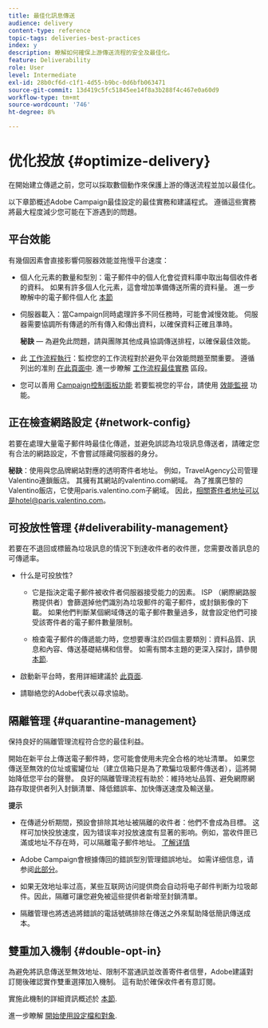 ```yaml
---
title: 最佳化訊息傳送
audience: delivery
content-type: reference
topic-tags: deliveries-best-practices
index: y
description: 瞭解如何確保上游傳送流程的安全及最佳化。
feature: Deliverability
role: User
level: Intermediate
exl-id: 28b0cf6d-c1f1-4d55-b9bc-0d6bfb063471
source-git-commit: 13d419c5fc51845ee14f8a3b288f4c467e0a60d9
workflow-type: tm+mt
source-wordcount: '746'
ht-degree: 8%

---
```


# 优化投放 {#optimize-delivery}

在開始建立傳遞之前，您可以採取數個動作來保護上游的傳送流程並加以最佳化。

以下章節概述Adobe Campaign最佳設定的最佳實務和建議程式。 遵循這些實務將最大程度減少您可能在下游遇到的問題。

## 平台效能

有幾個因素會直接影響伺服器效能並拖慢平台速度：

* 個人化元素的數量和型別：電子郵件中的個人化會從資料庫中取出每個收件者的資料。 如果有許多個人化元素，這會增加準備傳送所需的資料量。  進一步瞭解中的電子郵件個人化 [本節](../../designing/using/personalization.md)

* 伺服器載入：當Campaign同時處理許多不同任務時，可能會減慢效能。 伺服器需要協調所有傳遞的所有傳入和傳出資料，以確保資料正確且準時。

   **秘訣**  — 為避免此問題，請與團隊其他成員協調傳送排程，以確保最佳效能。

* 此 [工作流程執行](../../automating/using/about-workflow-execution.md)：監控您的工作流程對於避免平台效能問題至關重要。 遵循列出的准則 [在此頁面中](../../automating/using/monitoring-workflow-execution.md). 進一步瞭解 [工作流程最佳實務](../../automating/using/best-practices-workflows.md) 區段。

* 您可以善用 [Campaign控制面板功能](https://experienceleague.adobe.com/docs/control-panel/using/discover-control-panel/key-features.html?lang=zh-Hans) 若要監視您的平台，請使用 [效能監視](https://experienceleague.adobe.com/docs/control-panel/using/performance-monitoring/about-performance-monitoring.html?lang=zh-Hans) 功能。

## 正在檢查網路設定 {#network-config}

若要在處理大量電子郵件時最佳化傳遞，並避免誤認為垃圾訊息傳送者，請確定您有合法的網路設定，不會嘗試隱藏伺服器的身分。

**秘訣**：使用與您品牌網站對應的透明寄件者地址。 例如，TravelAgency公司管理Valentino連鎖飯店。 其擁有其網站的valentino.com網域。 為了推廣巴黎的Valentino飯店，它使用paris.valentino.com子網域。 因此，相關寄件者地址可以是hotel@paris.valentino.com。

## 可投放性管理 {#deliverability-management}

若要在不退回或標籤為垃圾訊息的情況下到達收件者的收件匣，您需要改善訊息的可傳遞率。

* 什么是可投放性?

   * 它是指決定電子郵件被收件者伺服器接受能力的因素。 ISP （網際網路服務提供者）會篩選掉他們識別為垃圾郵件的電子郵件，或封鎖影像的下載。 如果他們判斷某個網域傳送的電子郵件數量過多，就會設定他們可接受該寄件者的電子郵件數量限制。

   * 檢查電子郵件的傳遞能力時，您想要專注於四個主要類別：資料品質、訊息和內容、傳送基礎結構和信譽。 如需有關本主題的更深入探討，請參閱 [本節](../../sending/using/about-deliverability.md).

* 啟動新平台時，套用詳細建議於 [此頁面](https://experienceleague.adobe.com/docs/deliverability-learn/deliverability-best-practice-guide/transition-process/switching-email-platforms.html#transition-process).

* 請聯絡您的Adobe代表以尋求協助。

## 隔離管理 {#quarantine-management}

保持良好的隔離管理流程符合您的最佳利益。

開始在新平台上傳送電子郵件時，您可能會使用未完全合格的地址清單。 如果您傳送至無效的位址或蜜罐位址（建立信箱只是為了欺騙垃圾郵件傳送者），這將開始降低您平台的聲譽。 良好的隔離管理流程有助於：維持地址品質、避免網際網路存取提供者列入封鎖清單、降低錯誤率、加快傳送速度及輸送量。

**提示**

* 在傳遞分析期間，預設會排除其地址被隔離的收件者：他們不會成為目標。 这样可加快投放速度，因为错误率对投放速度有显著的影响。例如，當收件匣已滿或地址不存在時，可以隔離電子郵件地址。 [了解详情](../../sending/using/understanding-quarantine-management.md#identifying-quarantined-addresses)

* Adobe Campaign會根據傳回的錯誤型別管理錯誤地址。 如需详细信息，请参阅[此部分](../../sending/using/understanding-quarantine-management.md)。

* 如果无效地址率过高，某些互联网访问提供商会自动将电子邮件判断为垃圾邮件。因此，隔離可讓您避免被這些提供者新增至封鎖清單。

* 隔離管理也將透過將錯誤的電話號碼排除在傳送之外來幫助降低簡訊傳送成本。

## 雙重加入機制 {#double-opt-in}

為避免將訊息傳送至無效地址、限制不當通訊並改善寄件者信譽，Adobe建議對訂閱後確認實作雙重選擇加入機制。 這有助於確保收件者有意訂閱。

實施此機制的詳細資訊概述於 [本節](../../audiences/using/about-opt-in-and-opt-out-in-campaign.md).

進一步瞭解 [開始使用設定檔和對象](../../audiences/using/get-started-profiles-and-audiences.md).
